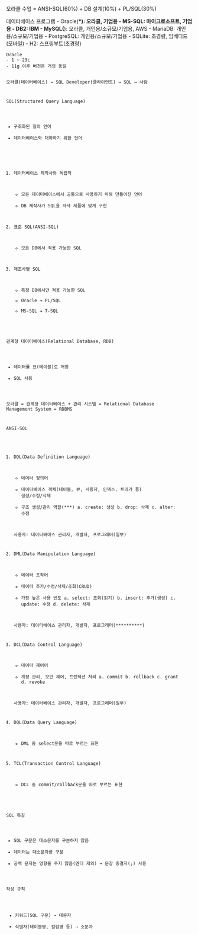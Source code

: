 <p>   오라클 수업 = ANSI-SQL(60%) + DB 설계(10%) + PL/SQL(30%)</p>
<p> 데이터베이스 프로그램
    - Oracle(<strong>*): 오라클, 기업용
    - MS-SQL: 마이크로소프트, 기업용
    - DB2: IBM
    - MySQL(</strong>): 오라클, 개인용/소규모/기업용, AWS
    - MariaDB: 개인용/소규모/기업용
    - PostgreSQL: 개인용/소규모/기업용
    - SQLite: 초경량, 임베디드(모바일)
    - H2: 스프링부트(초경량)</p>
<pre><code>Oracle
- 1 ~ 23c
- 11g 이후 버전은 거의 동일

오라클(데이터베이스) ↔ SQL Developer(클라이언트) ↔ SQL ↔ 사람

SQL(Structured Query Language)
- 구조화된 질의 언어
- 데이터베이스와 대화하기 위한 언어

1. 데이터베이스 제작사와 독립적
    - 모든 데이터베이스에서 공통으로 사용하기 위해 만들어진 언어
    - DB 제작사가 SQL을 자사 제품에 맞게 구현

2. 표준 SQL(ANSI-SQL)
    - 모든 DB에서 적용 가능한 SQL

3. 제조사별 SQL
    - 특정 DB에서만 적용 가능한 SQL
    - Oracle → PL/SQL
    - MS-SQL → T-SQL


관계형 데이터베이스(Relational Database, RDB)
- 데이터를 표(테이블)로 저장
- SQL 사용

오라클 = 관계형 데이터베이스 + 관리 시스템
       = Relational Database Management System
       = RDBMS

ANSI-SQL

1. DDL(Data Definition Language)
    - 데이터 정의어
    - 데이터베이스 객체(테이블, 뷰, 사용자, 인덱스, 트리거 등) 생성/수정/삭제
    - 구조 생성/관리 역할(***)
    a. create: 생성
    b. drop: 삭제
    c. alter: 수정

    사용자: 데이터베이스 관리자, 개발자, 프로그래머(일부)

2. DML(Data Manipulation Language)
    - 데이터 조작어
    - 데이터 추가/수정/삭제/조회(CRUD)
    - 가장 높은 사용 빈도
    a. select: 조회(읽기)
    b. insert: 추가(생성)
    c. update: 수정
    d. delete: 삭제

    사용자: 데이터베이스 관리자, 개발자, 프로그래머(**********)

3. DCL(Data Control Language)
    - 데이터 제어어
    - 계정 관리, 보안 제어, 트랜잭션 처리
    a. commit
    b. rollback
    c. grant
    d. revoke

    사용자: 데이터베이스 관리자, 개발자, 프로그래머(일부)

4. DQL(Data Query Language)
    - DML 중 select문을 따로 부르는 표현

5. TCL(Transaction Control Language)
    - DCL 중 commit/rollback문을 따로 부르는 표현

SQL 특징
- SQL 구문은 대소문자를 구분하지 않음
- 데이터는 대소문자를 구분
- 공백 문자는 영향을 주지 않음(엔터 제외) → 문장 종결자(;) 사용

작성 규칙
- 키워드(SQL 구문) → 대문자
- 식별자(테이블명, 컬럼명 등) → 소문자</code></pre>